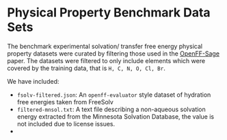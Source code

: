 # Physical Property Benchmark Data Sets

The benchmark experimental solvation/ transfer free energy physical property datasets were curated by filtering those 
used in the [OpenFF-Sage](https://github.com/openforcefield/openff-sage/tree/2.0.0-rc.1/data-set-curation/physical-property/benchmarks) paper.
The datasets were filtered to only include elements which were covered by the training data, that is `H, C, N, O, Cl, Br`.

We have included:

- `fsolv-filtered.json`: An `openff-evaluator` style dataset of hydration free energies taken from FreeSolv
- `filtered-mnsol.txt`: A text file describing a non-aqueous solvation energy extracted from the Minnesota Solvation Database, the value is not included due to license issues.
- 
